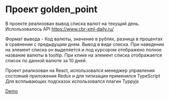 # Проект golden_point

В проекте реализован вывод списка валют на текущий день. Использовалось API https://www.cbr-xml-daily.ru/

Формат вывода - Код валюты, значение в рублях, разница в процентах в сравнении с предыдущим днем.
Вывод в виде списка. При наведении на элемент списка он выделяется и под курсором отображено полное название валюты в tooltip.
При клике на элемент списка отображается список по данной валюте за 10 дней.

Проект реализован на React, использовался менеджер управления состояний приложения Redux и для типизации применялся TypeScript
Для всплывающих подсказок использовался плагин Typpyjs

[Demo](https://nkozlovskaya.github.io/golden_point/)
